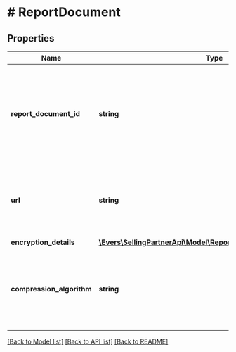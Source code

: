 # # ReportDocument

## Properties

Name | Type | Description | Notes
------------ | ------------- | ------------- | -------------
**report_document_id** | **string** | The identifier for the report document. This identifier is unique only in combination with a seller ID. |
**url** | **string** | A presigned URL for the report document. This URL expires after 5 minutes. |
**encryption_details** | [**\Evers\SellingPartnerApi\Model\ReportDocumentEncryptionDetails**](ReportDocumentEncryptionDetails.md) |  |
**compression_algorithm** | **string** | If present, the report document contents have been compressed with the provided algorithm. | [optional]

[[Back to Model list]](../../README.md#models) [[Back to API list]](../../README.md#endpoints) [[Back to README]](../../README.md)
